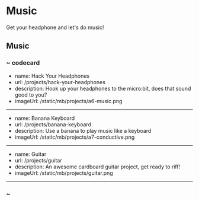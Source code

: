 # Music

Get your headphone and let's do music!


## Music

### ~ codecard
* name: Hack Your Headphones
* url: /projects/hack-your-headphones
* description: Hook up your headphones to the micro:bit, does that sound good to you?
* imageUrl: /static/mb/projects/a6-music.png
---
* name: Banana Keyboard
* url: /projects/banana-keyboard
* description: Use a banana to play music like a keyboard
* imageUrl: /static/mb/projects/a7-conductive.png
---
* name: Guitar
* url: /projects/guitar
* description: An awesome cardboard guitar project, get ready to riff!
* imageUrl: /static/mb/projects/guitar.png
---
### ~
